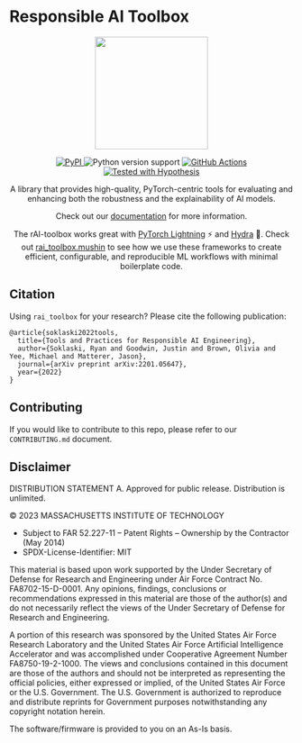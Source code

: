 # Responsible AI Toolbox

<p align="center">
  <img width="200" height="200" src="brand/logo_no_text_small.png">
</p>

<p align="center">
  <a href="https://pypi.org/project/rai-toolbox/">
    <img src="https://img.shields.io/pypi/v/rai-toolbox.svg" alt="PyPI" />
  </a>
  <a>
    <img src="https://img.shields.io/badge/python-3.8%20&#8208;%203.11-blue.svg" alt="Python version support" />
  </a>
  <a href="https://github.com/mit-ll-responsible-ai/responsible-ai-toolbox/actions?query=workflow%3ATests+branch%3Amain">
    <img src="https://github.com/mit-ll-responsible-ai/responsible-ai-toolbox/workflows/Tests/badge.svg" alt="GitHub Actions" />
  <a href="https://hypothesis.readthedocs.io/">
    <img src="https://img.shields.io/badge/hypothesis-tested-brightgreen.svg" alt="Tested with Hypothesis" />
  </a>

  <p align="center">
    A library that provides high-quality, PyTorch-centric tools for evaluating and enhancing both the robustness and the explainability of AI models.
  </p>
  <p align="center">
    Check out our <a href="https://mit-ll-responsible-ai.github.io/responsible-ai-toolbox/">documentation</a> for more information.
  </p>
  <p align="center">
    The rAI-toolbox works great with <a href="https://www.pytorchlightning.ai/">PyTorch Lightning</a> ⚡ and <a href="https://hydra.cc/">Hydra</a> 🐉. Check out <a href="https://mit-ll-responsible-ai.github.io/responsible-ai-toolbox/ref_mushin.html">rai_toolbox.mushin</a> to see how we use these frameworks to create efficient, configurable, and reproducible ML workflows with minimal boilerplate code.
  </p>
</p>



## Citation

Using `rai_toolbox` for your research? Please cite the following publication:

```
@article{soklaski2022tools,
  title={Tools and Practices for Responsible AI Engineering},
  author={Soklaski, Ryan and Goodwin, Justin and Brown, Olivia and Yee, Michael and Matterer, Jason},
  journal={arXiv preprint arXiv:2201.05647},
  year={2022}
}
```


## Contributing

If you would like to contribute to this repo, please refer to our `CONTRIBUTING.md` document.



## Disclaimer

DISTRIBUTION STATEMENT A. Approved for public release. Distribution is unlimited.

© 2023 MASSACHUSETTS INSTITUTE OF TECHNOLOGY

- Subject to FAR 52.227-11 – Patent Rights – Ownership by the Contractor (May 2014)
- SPDX-License-Identifier: MIT

This material is based upon work supported by the Under Secretary of Defense for Research and Engineering under Air Force Contract No. FA8702-15-D-0001. Any opinions, findings, conclusions or recommendations expressed in this material are those of the author(s) and do not necessarily reflect the views of the Under Secretary of Defense for Research and Engineering.

A portion of this research was sponsored by the United States Air Force Research Laboratory and the United States Air Force Artificial Intelligence Accelerator and was accomplished under Cooperative Agreement Number FA8750-19-2-1000. The views and conclusions contained in this document are those of the authors and should not be interpreted as representing the official policies, either expressed or implied, of the United States Air Force or the U.S. Government. The U.S. Government is authorized to reproduce and distribute reprints for Government purposes notwithstanding any copyright notation herein.

The software/firmware is provided to you on an As-Is basis.
